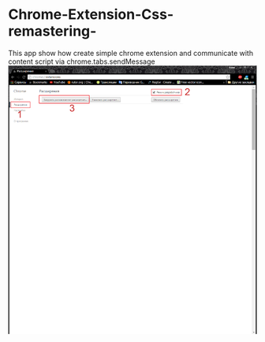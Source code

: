# Chrome-Extension-Css-remastering-
This app show how create simple chrome extension and communicate with content script via chrome.tabs.sendMessage
![helper](https://github.com/gleb619/Chrome-Extension-Css-remastering-/raw/master/helper.jpg)
